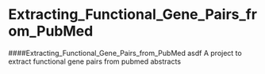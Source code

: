 # Extracting_Functional_Gene_Pairs_from_PubMed

####Extracting_Functional_Gene_Pairs_from_PubMed
asdf
A project to extract functional gene pairs from pubmed abstracts
